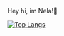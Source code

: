 Hey hi, im Nela!👋

[![Top Langs](https://github-readme-stats.vercel.app/api?username=shimiiya&count_private=true)](https://github.com/shimiiya/github-readme-stats)
